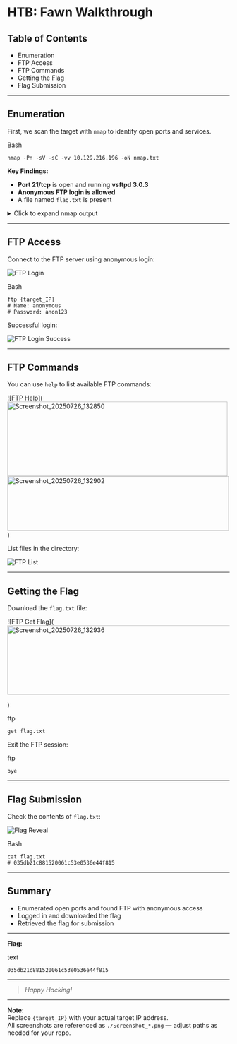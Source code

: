 # HTB: Fawn Walkthrough

## Table of Contents

- Enumeration
- FTP Access
- FTP Commands
- Getting the Flag
- Flag Submission

---

## Enumeration

First, we scan the target with `nmap` to identify open ports and services.

Bash

```
nmap -Pn -sV -sC -vv 10.129.216.196 -oN nmap.txt
```

**Key Findings:**

- **Port 21/tcp** is open and running **vsftpd 3.0.3**
- **Anonymous FTP login is allowed**
- A file named `flag.txt` is present

<details> <summary>Click to expand nmap output</summary>

text

```
PORT   STATE SERVICE REASON  VERSION
21/tcp open  ftp     syn-ack vsftpd 3.0.3
| ftp-anon: Anonymous FTP login allowed (FTP code 230)
|_-rw-r--r--    1 0        0               32 Jun 04  2021 flag.txt
Service Info: OS: Unix
```

</details>

---

## FTP Access

Connect to the FTP server using anonymous login:

![FTP Login](https://lmarena.ai/c/Screenshot_20250726_132850.png)

Bash

```
ftp {target_IP}
# Name: anonymous
# Password: anon123
```

Successful login:

![FTP Login Success](https://lmarena.ai/c/Screenshot_20250726_132902.png)

---

## FTP Commands

You can use `help` to list available FTP commands:

![FTP Help](
<img width="499" height="169" alt="Screenshot_20250726_132850" src="https://github.com/user-attachments/assets/9bf61b9b-adec-4e68-8d3d-5b3dc74db496" />
<img width="502" height="124" alt="Screenshot_20250726_132902" src="https://github.com/user-attachments/assets/fd54b8c5-7d15-4b35-85d2-897b76e1f38e" />
)

List files in the directory:

![FTP List](
<img width="735" height="524" alt="Screenshot_20250726_132918" src="https://github.com/user-attachments/assets/e783ae27-3ca2-4d6a-909b-f7136a148849" />
)


---

## Getting the Flag

Download the `flag.txt` file:

![FTP Get Flag](
<img width="731" height="157" alt="Screenshot_20250726_132936" src="https://github.com/user-attachments/assets/ee6e9b89-83d2-4067-95ee-8a59056a0b39" />

)

ftp

```
get flag.txt
```

Exit the FTP session:

ftp

```
bye
```

---

## Flag Submission

Check the contents of `flag.txt`:

![Flag Reveal](<img width="425" height="209" alt="Screenshot_20250726_133006" src="https://github.com/user-attachments/assets/f522e995-4ce7-49dc-aa0f-511819190236" />
)

Bash

```
cat flag.txt
# 035db21c881520061c53e0536e44f815
```

---

## Summary

- Enumerated open ports and found FTP with anonymous access
- Logged in and downloaded the flag
- Retrieved the flag for submission

---

**Flag:**

text

```
035db21c881520061c53e0536e44f815
```

---

> _Happy Hacking!_

---

**Note:**  
Replace `{target_IP}` with your actual target IP address.  
All screenshots are referenced as `./Screenshot_*.png` — adjust paths as needed for your repo.
